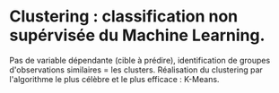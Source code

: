 # Clustering : classification non supérvisée du Machine Learning.
Pas de variable dépendante (cible à prédire), identification de groupes d'observations similaires = les clusters.
Réalisation du clustering par l'algorithme le plus célèbre et le plus efficace : K-Means.
